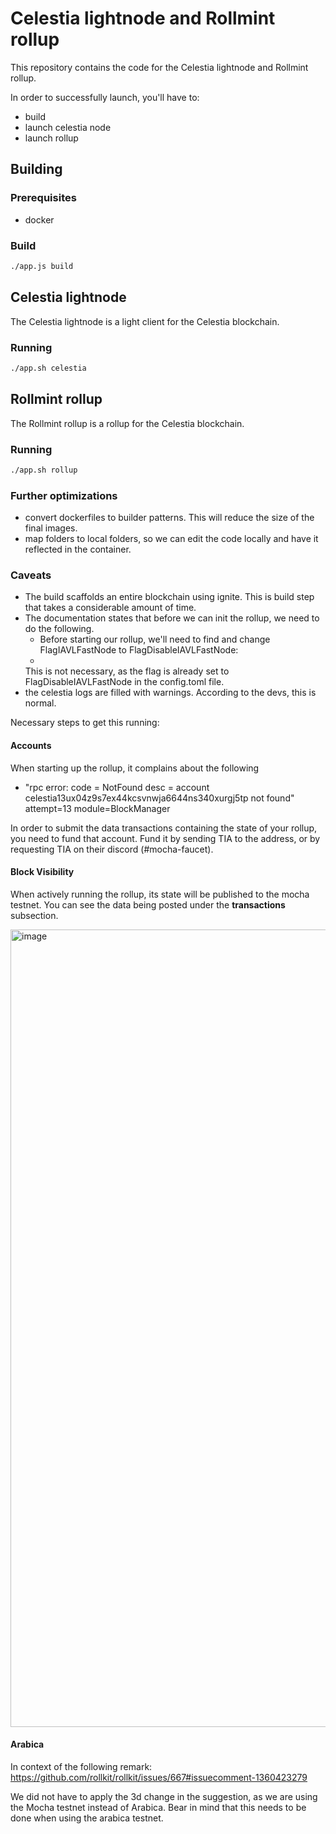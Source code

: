 # Celestia lightnode and Rollmint rollup

This repository contains the code for the Celestia lightnode and Rollmint rollup.

In order to successfully launch, you'll have to:
- build
- launch celestia node
- launch rollup

## Building

### Prerequisites
- docker

### Build
```bash
./app.js build
```

## Celestia lightnode

The Celestia lightnode is a light client for the Celestia blockchain. 

### Running

```bash
./app.sh celestia
```

## Rollmint rollup

The Rollmint rollup is a rollup for the Celestia blockchain.

### Running

```bash
./app.sh rollup
```

### Further optimizations

- convert dockerfiles to builder patterns. This will reduce the size of the final images.
- map folders to local folders, so we can edit the code locally and have it reflected in the container.

### Caveats 

- The build scaffolds an entire blockchain using ignite. This is build step that takes a considerable amount of time. 
- The documentation states that before we can init the rollup, we need to do the following.
  - Before starting our rollup, we'll need to find and change FlagIAVLFastNode to FlagDisableIAVLFastNode: 
  - 
  This is not necessary, as the flag is already set to FlagDisableIAVLFastNode in the config.toml file.
- the celestia logs are filled with warnings. According to the devs, this is normal.


Necessary steps to get this running:

#### Accounts

When starting up the rollup, it complains about the following
- "rpc error: code = NotFound desc = account celestia13ux04z9s7ex44kcsvnwja6644ns340xurgj5tp not found" attempt=13 module=BlockManager

In order to submit the data transactions containing the state of your rollup, you need to fund that account. Fund it by sending TIA to the address, or by requesting TIA on their discord (#mocha-faucet).

#### Block Visibility

When actively running the rollup, its state will be published to the mocha testnet. You can see the data being posted under the **transactions** subsection.

<img width="1276" alt="image" src="https://user-images.githubusercontent.com/2153990/216989747-52bfdc2e-955f-4347-abdc-5929b5519a22.png">


#### Arabica

In context of the following remark:
https://github.com/rollkit/rollkit/issues/667#issuecomment-1360423279

We did not have to apply the 3d change in the suggestion, as we are using the Mocha testnet instead of Arabica. Bear in mind that this needs to be done when using the arabica testnet.
